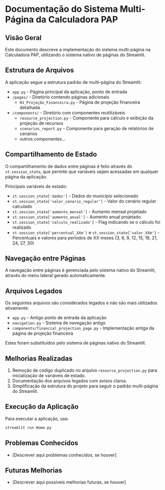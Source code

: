 # Documentação do Sistema Multi-Página da Calculadora PAP

## Visão Geral

Este documento descreve a implementação do sistema multi-página na Calculadora PAP, utilizando o sistema nativo de páginas do Streamlit.

## Estrutura de Arquivos

A aplicação segue a estrutura padrão de multi-página do Streamlit:

- `app.py` - Página principal da aplicação, ponto de entrada
- `/pages/` - Diretório contendo páginas adicionais
  - `01_Projeção_Financeira.py` - Página de projeção financeira detalhada
- `/components/` - Diretório com componentes reutilizáveis
  - `resource_projection.py` - Componente para cálculo e exibição da projeção de recursos
  - `scenarios_report.py` - Componente para geração de relatórios de cenários
  - outros componentes...

## Compartilhamento de Estado

O compartilhamento de dados entre páginas é feito através do `st.session_state`, que permite que variáveis sejam acessadas em qualquer página da aplicação.

Principais variáveis de estado:

- `st.session_state['dados']` - Dados do município selecionado
- `st.session_state['valor_cenario_regular']` - Valor do cenário regular calculado
- `st.session_state['aumento_mensal']` - Aumento mensal projetado
- `st.session_state['aumento_anual']` - Aumento anual projetado
- `st.session_state['calculo_realizado']` - Flag indicando se o cálculo foi realizado
- `st.session_state['percentual_XXm']` e `st.session_state['valor_XXm']` - Percentuais e valores para períodos de XX meses (3, 6, 9, 12, 15, 18, 21, 24, 27, 30)

## Navegação entre Páginas

A navegação entre páginas é gerenciada pelo sistema nativo do Streamlit, através do menu lateral gerado automaticamente.

## Arquivos Legados

Os seguintes arquivos são considerados legados e não são mais utilizados ativamente:

- `app.py` - Antigo ponto de entrada da aplicação
- `navigation.py` - Sistema de navegação antigo
- `components/financial_projection_page.py` - Implementação antiga da página de projeção financeira

Estes foram substituídos pelo sistema de páginas nativo do Streamlit.

## Melhorias Realizadas

1. Remoção de código duplicado no arquivo `resource_projection.py` para inicialização de variáveis de estado.
2. Documentação dos arquivos legados com avisos claros.
3. Simplificação da estrutura do projeto para seguir o padrão multi-página do Streamlit.

## Execução da Aplicação

Para executar a aplicação, use:

```bash
streamlit run Home.py
```

## Problemas Conhecidos

- [Descrever aqui problemas conhecidos, se houver]

## Futuras Melhorias

- [Descrever aqui possíveis melhorias futuras, se houver]

